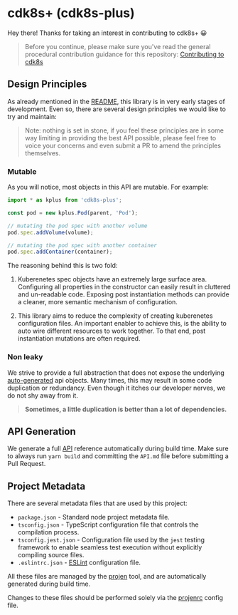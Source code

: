 # cdk8s+ (cdk8s-plus)

Hey there! Thanks for taking an interest in contributing to cdk8s+ 😀

> Before you continue, please make sure you've read the general procedural contribution guidance for this repository: [Contributing to cdk8s](../../CONTRIBUTING.md)

## Design Principles

As already mentioned in the [README](./README.md), this library is in very early stages of development.
Even so, there are several design principles we would like to try and maintain:

> Note: nothing is set in stone, if you feel these principles are in some way limiting in providing the best API possible, please feel free to voice your concerns and even submit a PR to amend the principles themselves.

### Mutable

As you will notice, most objects in this API are mutable. For example:

```typescript
import * as kplus from 'cdk8s-plus';

const pod = new kplus.Pod(parent, 'Pod');

// mutating the pod spec with another volume
pod.spec.addVolume(volume);

// mutating the pod spec with another container
pod.spec.addContainer(container);
```

The reasoning behind this is two fold:

1. Kuberenetes spec objects have an extremely large surface area. Configuring all properties in the constructor can easily result in cluttered and un-readable code. Exposing post instantiation methods can provide a cleaner, more semantic mechanism of configuration.

2. This library aims to reduce the complexity of creating kuberenetes configuration files. An important enabler to achieve this, is the ability to auto wire different resources to work together. To that end, post instantiation mutations are often required.

### Non leaky

We strive to provide a full abstraction that does not expose the underlying [auto-generated](./imports/k8s.d.ts) api objects. Many times, this may result in some code duplication or redundancy. Even though it itches our developer nerves, we do not shy away from it.

> **Sometimes, a little duplication is better than a lot of dependencies.**

## API Generation

We generate a full [API](./API.md) reference automatically during build time. Make sure to always run `yarn build` and committing the `API.md` file before submitting a Pull Request.

## Project Metadata

There are several metadata files that are used by this project:

- `package.json` - Standard node project metadata file.
- `tsconfig.json` - TypeScript configuration file that controls the compilation process.
- `tsconfig.jest.json` - Configuration file used by the `jest` testing framework to enable seamless test execution without explicitly compiling source files.
- `.eslintrc.json` - [ESLint](https://eslint.org/) configuration file.

All these files are managed by the [projen](https://www.npmjs.com/package/projen) tool, and are automatically generated during build time.

Changes to these files should be performed solely via the [projenrc](./.projenrc.js) config file.
